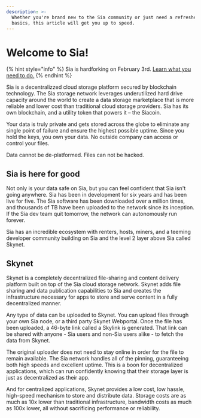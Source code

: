 ```yaml
---
description: >-
  Whether you're brand new to the Sia community or just need a refresher on the
  basics, this article will get you up to speed.
---
```


# Welcome to Sia!

{% hint style="info" %}
Sia is hardforking on February 3rd. [Learn what you need to do.](forks/navigating-the-2021-sia-hardfork.md)
{% endhint %}

Sia is a decentralizzed cloud storage platform secured by blockchain technology. The Sia storage network leverages underutilized hard drive capacity around the world to create a data storage marketplace that is more reliable and lower cost than traditional cloud storage providers. Sia has its own blockchain, and a utility token that powers it – the Siacoin.

Your data is truly private and gets stored across the globe to eliminate any single point of failure and ensure the highest possible uptime. Since you hold the keys, you own your data. No outside company can access or control your files.

Data cannot be de-platformed. Files can not be hacked.

## Sia is here for good

Not only is your data safe on Sia, but you can feel confident that Sia isn't going anywhere. Sia has been in development for six years and has been live for five. The Sia software has been downloaded over a million times, and thousands of TB have been uploaded to the network since its inception. If the Sia dev team quit tomorrow, the network can autonomously run forever.

Sia has an incredible ecosystem with renters, hosts, miners, and a teeming developer community building on Sia and the level 2 layer above Sia called Skynet.

## Skynet

Skynet is a completely decentralized file-sharing and content delivery platform built on top of the Sia cloud storage network. Skynet adds file sharing and data publication capabilities to Sia and creates the infrastructure necessary for apps to store and serve content in a fully decentralized manner.

Any type of data can be uploaded to Skynet. You can upload files through your own Sia node, or a third party Skynet Webportal. Once the file has been uploaded, a 46-byte link called a Skylink is generated. That link can be shared with anyone - Sia users and non-Sia users alike - to fetch the data from Skynet.

The original uploader does not need to stay online in order for the file to remain available. The Sia network handles all of the pinning, guaranteeing both high speeds and excellent uptime. This is a boon for decentralized applications, which can run confidently knowing that their storage layer is just as decentralized as their app.

And for centralized applications, Skynet provides a low cost, low hassle, high-speed mechanism to store and distribute data. Storage costs are as much as 10x lower than traditional infrastructure, bandwidth costs as much as 100x lower, all without sacrificing performance or reliability.
